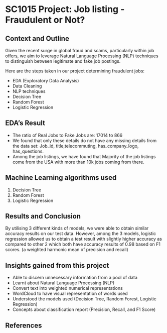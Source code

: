 # SC1015 Project: Job listing - Fraudulent or Not?

## Context and Outline
Given the recent surge in global fraud and scams, particularly within job offers, we aim to leverage Natural Language Processing (NLP) techniques to distinguish between legitimate and fake job postings.

Here are the steps taken in our project determining fraudulent jobs:
- EDA (Exploratory Data Analysis)
- Data Cleaning
- NLP techniques
- Decision Tree 
- Random Forest
- Logistic Regression 

## EDA’s Result
- The ratio of Real Jobs to Fake Jobs are: 17014 to 866
- We found that only these details do not have any missing details from the data set: Job_id, title,telecommuting, has_company_logo, has_questions.
- Among the job listings, we have found that Majority of the job listings come from the USA with more than 10k jobs coming from there.

## Machine Learning algorithms used
1. Decision Tree
2. Random Forest
3. Logistic Regression

## Results and Conclusion
By utilising 3 different kinds of models, we were able to obtain similar accuracy results on our test data. However, among the 3 models, logistic regression allowed us to obtain a test result with slightly higher accuracy  as compared to other 2 which both have accuracy results of 0.98 based on F1 scores. (a weighted harmonic mean of precision and recall)

## Insights gained from this project
- Able to discern unnecessary information from a pool of data
- Learnt about Natural Language Processing (NLP)
- Convert text into weighted numerical representations
- WordCloud to have visual representation of words used
- Understood the models used (Decision Tree, Random Forest, Logistic Regression)
- Concepts about classification report (Precision, Recall, and F1 Score)

## References
